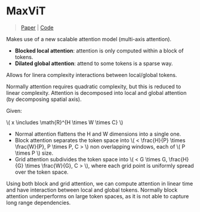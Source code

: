# MaxViT

> [Paper](https://link.springer.com/chapter/10.1007/978-3-031-20053-3_27) | [Code](https://github.com/google-research/maxvit)

Makes use of a new scalable attention model (multi-axis attention). 
- **Blocked local attention**: attention is only computed within a block of tokens.
- **Dilated global attention**: attend to some tokens is a sparse way.

Allows for linera complexity interactions between local/global tokens. 

Normally attention requires quadratic complexity, but this is reduced to linear complexity. Attention is decomposed into local and global attention (by decomposing spatial axis).

Given:

\\( x \includes \math{R}^{H \times W \times C} \\)

- Normal attention flattens the H and W dimensions into a single one. 
- Block attention separates the token space into \\( < \frac{H}{P} \times \frac{W}{P}, P \times P, C > \\) non overlapping windows, each of \\( P \times P \\) size.
- Grid attention subdivides the token space into \\( < G \times G, \frac{H}{G} \times \frac{W}{G}, C > \\), where each grid point is uniformly spread over the token space. 

Using both block and grid attention, we can compute attention in linear time and have interaction between local and global tokens. 
Normally block attention underperforms on large token spaces, as it is not able to capture long range dependencies.
